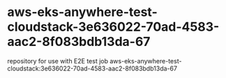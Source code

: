 # aws-eks-anywhere-test-cloudstack-3e636022-70ad-4583-aac2-8f083bdb13da-67
repository for use with E2E test job aws-eks-anywhere-test-cloudstack:3e636022-70ad-4583-aac2-8f083bdb13da-67
